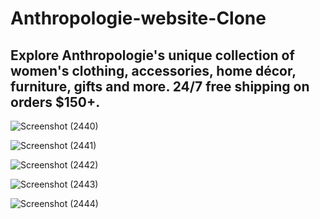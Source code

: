 <h1>
Anthropologie-website-Clone
</h1>

<h2>Explore Anthropologie's unique collection of women's clothing, accessories, home décor, furniture, gifts and more. 24/7 free shipping on orders $150+.</h2>

![Screenshot (2440)](https://user-images.githubusercontent.com/103638485/207080533-20a9305b-c785-4f58-8f4f-35bce6fcf5f1.png)

![Screenshot (2441)](https://user-images.githubusercontent.com/103638485/207080569-fe3880db-b055-46e3-9405-44e1f57aaf9e.png)

![Screenshot (2442)](https://user-images.githubusercontent.com/103638485/207080634-741fcaa5-329a-4906-a5a3-d029b3a119fb.png)

![Screenshot (2443)](https://user-images.githubusercontent.com/103638485/207080660-a070b6ab-ed00-4102-83f5-54129267c001.png)

![Screenshot (2444)](https://user-images.githubusercontent.com/103638485/207080707-f0c2dfe6-8566-4c80-b846-9c144f948789.png)


